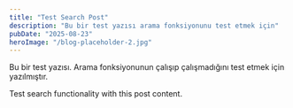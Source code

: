 ```yaml
---
title: "Test Search Post"
description: "Bu bir test yazısı arama fonksiyonunu test etmek için"
pubDate: "2025-08-23"
heroImage: "/blog-placeholder-2.jpg"
---
```


Bu bir test yazısı. Arama fonksiyonunun çalışıp çalışmadığını test etmek için yazılmıştır.

Test search functionality with this post content.